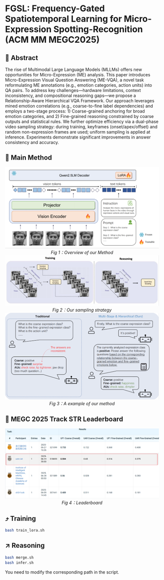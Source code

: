 # FGSL: Frequency-Gated Spatiotemporal Learning for Micro-Expression Spotting-Recognition (ACM MM MEGC2025)


##   :jack_o_lantern: Abstract
The rise of Multimodal Large Language Models (MLLMs) offers new opportunities for Micro-Expression (ME) analysis. This paper introduces Micro-Expression Visual Question Answering (ME-VQA), a novel task reformulating ME annotations (e.g., emotion categories, action units) into QA pairs. To address key challenges—hardware limitations, context inconsistency, and compositional reasoning gaps—we propose a Relationship-Aware Hierarchical VQA Framework. Our approach leverages mined emotion correlations (e.g., coarse-to-fine label dependencies) and employs a two-stage process: 1) Coarse-grained anchoring for broad emotion categories, and 2) Fine-grained reasoning constrained by coarse outputs and statistical rules. We further optimize efficiency via a dual-phase video sampling strategy: during training, keyframes (onset/apex/offset) and random non-expression frames are used; uniform sampling is applied at inference. Experiments demonstrate significant improvements in answer consistency and accuracy.



## 🚀 Main Method

<div align="center">
  <img src="./figs/Qwen-emo-vqa.png" alt=""><br>
  <em>Fig 1：Overview of our Method</em>
</div>



<div align="center">
  <img src="./figs/sampling.png" alt=""><br>
  <em>Fig 2：Our sampling strategy</em>
</div>



<div align="center">
  <img src="./figs/experiment.png" alt=""><br>
  <em>Fig 3：A example of our method</em>
</div>


## :crescent_moon: MEGC 2025 Track STR Leaderboard

<div align="center">
  <img src="./figs/MEGC-VQA-leaderboard.png" alt=""><br>
  <em>Fig 4：Leaderboard</em>
</div>


## ⤴️ Training

```bash
bash train_lora.sh
```
## :arrow_upper_right: Reasoning

```bash
bash merge.sh
bash infer.sh
```

You need to modify the corresponding path in the script.

